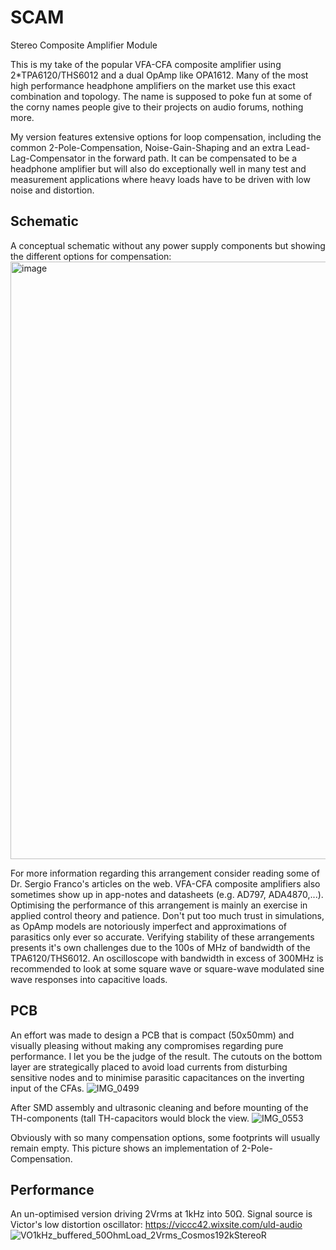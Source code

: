 # SCAM
Stereo Composite Amplifier Module 

This is my take of the popular VFA-CFA composite amplifier using 2*TPA6120/THS6012 and a dual OpAmp like OPA1612.
Many of the most high performance headphone amplifiers on the market use this exact combination and topology.
The name is supposed to poke fun at some of the corny names people give to their projects on audio forums, nothing more.

My version features extensive options for loop compensation, including the common 2-Pole-Compensation, Noise-Gain-Shaping and an extra Lead-Lag-Compensator in the forward path.
It can be compensated to be a headphone amplifier but will also do exceptionally well in many test and measurement applications where heavy loads have to be driven with low noise and distortion.

## Schematic

A conceptual schematic without any power supply components but showing the different options for compensation:
<img width="956" alt="image" src="https://github.com/PWieland/SCAM/assets/65927363/9b25dd3d-7e08-4c55-889e-c6a8c37ea628">

For more information regarding this arrangement consider reading some of Dr. Sergio Franco's articles on the web.
VFA-CFA composite amplifiers also sometimes show up in app-notes and datasheets (e.g. AD797, ADA4870,...).
Optimising the performance of this arrangement is mainly an exercise in applied control theory and patience.
Don't put too much trust in simulations, as OpAmp models are notoriously imperfect and approximations of parasitics only ever so accurate.
Verifying stability of these arrangements presents it's own challenges due to the 100s of MHz of bandwidth of the TPA6120/THS6012.
An oscilloscope with bandwidth in excess of 300MHz is recommended to look at some square wave or square-wave modulated sine wave responses into capacitive loads.


## PCB

An effort was made to design a PCB that is compact (50x50mm) and visually pleasing without making any compromises regarding pure performance. I let you be the judge of the result.
The cutouts on the bottom layer are strategically placed to avoid load currents from disturbing sensitive nodes and to minimise parasitic capacitances on the inverting input of the CFAs.
![IMG_0499](https://github.com/PWieland/SCAM/assets/65927363/e0684f82-0ebd-4883-a797-c145dff60224)

After SMD assembly and ultrasonic cleaning and before mounting of the TH-components (tall TH-capacitors would block the view.
![IMG_0553](https://github.com/PWieland/SCAM/assets/65927363/4f7e634b-d011-4822-a6bf-9ff3e0a2fa77)

Obviously with so many compensation options, some footprints will usually remain empty. This picture shows an implementation of 2-Pole-Compensation.


## Performance

An un-optimised version driving 2Vrms at 1kHz into 50Ω. Signal source is Victor's low distortion oscillator: https://viccc42.wixsite.com/uld-audio
![VO1kHz_buffered_50OhmLoad_2Vrms_Cosmos192kStereoR](https://github.com/PWieland/SCAM/assets/65927363/d08946e6-f100-46e1-b124-ea06afb240d9)

